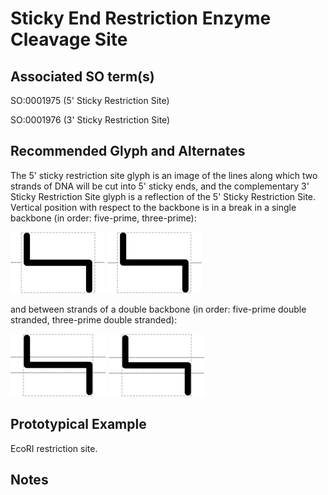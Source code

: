 # Sticky End Restriction Enzyme Cleavage Site

## Associated SO term(s)
SO:0001975 (5' Sticky Restriction Site)

SO:0001976 (3' Sticky Restriction Site)

## Recommended Glyph and Alternates
The 5' sticky restriction site glyph is an image of the lines along which two strands of DNA will be cut into 5' sticky ends, and the complementary 3' Sticky Restriction Site glyph is a reflection of the 5' Sticky Restriction Site. Vertical position with respect to the backbone is in a break in a single backbone (in order: five-prime, three-prime):

![glyph specification](five-prime-sticky-restriction-site-specification.png)
![glyph specification](three-prime-sticky-restriction-site-specification.png)

and between strands of a double backbone (in order: five-prime double stranded, three-prime double stranded):

![glyph specification](five-prime-sticky-restriction-site-specification-doublestrand.png)
![glyph specification](three-prime-sticky-restriction-site-specification-doublestrand.png)

## Prototypical Example

EcoRI restriction site.

## Notes

